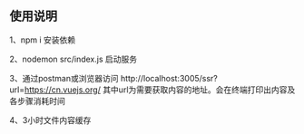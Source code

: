 ## 使用说明
1、npm i 安装依赖

2、nodemon src/index.js 启动服务

3、通过postman或浏览器访问 http://localhost:3005/ssr?url=https://cn.vuejs.org/
其中url为需要获取内容的地址。会在终端打印出内容及各步骤消耗时间

4、3小时文件内容缓存